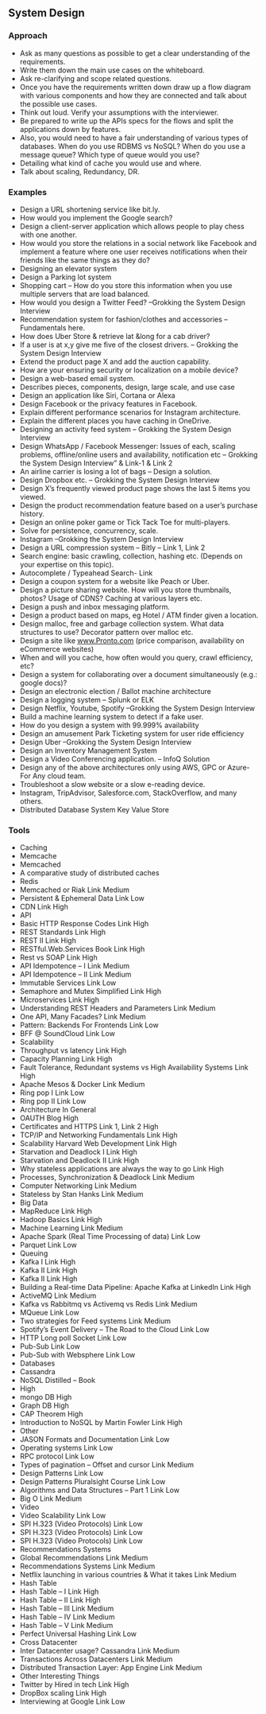 ## System Design 

### Approach
- Ask as many questions as possible to get a clear understanding of the requirements.
- Write them down the main use cases on the whiteboard.
- Ask re-clarifying and scope related questions.
- Once you have the requirements written down draw up a flow diagram with various components and how they are connected and talk about the possible use cases.
- Think out loud. Verify your assumptions with the interviewer.
- Be prepared to write up the APIs specs for the flows and split the applications down by features.
- Also, you would need to have a fair understanding of various types of databases. When do you use RDBMS vs NoSQL? When do you use a message queue? Which type of queue would you use?
- Detailing what kind of cache you would use and where.
- Talk about scaling, Redundancy, DR.

### Examples 
- Design a URL shortening service like bit.ly.
- How would you implement the Google search?
- Design a client-server application which allows people to play chess with one another.
- How would you store the relations in a social network like Facebook and implement a feature where one user receives notifications when their friends like the same things as they do?
- Designing an elevator system
- Design a Parking lot system
- Shopping cart – How do you store this information when you use multiple servers that are load balanced.
- How would you design a Twitter Feed? –Grokking the System Design Interview
- Recommendation system for fashion/clothes and accessories – Fundamentals here.
- How does Uber Store & retrieve lat &long for a cab driver?
- If a user is at x,y give me five of the closest drivers. – Grokking the System Design Interview
- Extend the product page X and add the auction capability.
- How are your ensuring security or localization on a mobile device?
- Design a web-based email system.
- Describes pieces, components, design, large scale, and use case
- Design an application like Siri, Cortana or Alexa
- Design Facebook or the privacy features in Facebook.
- Explain different performance scenarios for Instagram architecture.
- Explain the different places you have caching in OneDrive.
- Designing an activity feed system – Grokking the System Design Interview
- Design WhatsApp / Facebook Messenger: Issues of each, scaling problems, offline/online users and availability, notification etc – Grokking the System Design Interview” & Link-1 & Link 2
- An airline carrier is losing a lot of bags – Design a solution.
- Design Dropbox etc. – Grokking the System Design Interview
- Design X’s frequently viewed product page shows the last 5 items you viewed.
- Design the product recommendation feature based on a user’s purchase history.
- Design an online poker game or Tick Tack Toe for multi-players.
- Solve for persistence, concurrency, scale.
- Instagram –Grokking the System Design Interview
- Design a URL compression system – Bitly – Link 1, Link 2
- Search engine: basic crawling, collection, hashing etc. (Depends on your expertise on this topic).
- Autocomplete / Typeahead Search- Link
- Design a coupon system for a website like Peach or Uber.
- Design a picture sharing website. How will you store thumbnails, photos? Usage of CDNS? Caching at various layers etc.
- Design a push and inbox messaging platform.
- Design a product based on maps, eg Hotel / ATM finder given a location.
- Design malloc, free and garbage collection system. What data structures to use? Decorator pattern over malloc etc.
- Design a site like www.Pronto.com (price comparison, availability on eCommerce websites)
- When and will you cache, how often would you query, crawl efficiency, etc?
- Design a system for collaborating over a document simultaneously (e.g.: google docs)?
- Design an electronic election / Ballot machine architecture
- Design a logging system – Splunk or ELK
- Design Netflix, Youtube, Spotify –Grokking the System Design Interview
- Build a machine learning system to detect if a fake user.
- How do you design a system with 99.999% availability
- Design an amusement Park Ticketing system for user ride efficiency
- Design Uber –Grokking the System Design Interview
- Design an Inventory Management System
- Design a Video Conferencing application. – InfoQ Solution
- Design any of the above architectures only using AWS, GPC or Azure- For Any cloud team.
- Troubleshoot a slow website or a slow e-reading device.
- Instagram, TripAdvisor, Salesforce.com, StackOverflow, and many others.
- Distributed Database System Key Value Store

### Tools 
- Caching
- Memcache
- Memcached
- A comparative study of distributed caches
- Redis
- Memcached or Riak	Link	Medium
- Persistent & Ephemeral Data	Link	Low
- CDN	Link	High
- API
- Basic HTTP Response Codes	Link	High
- REST Standards	Link	High
- REST II	Link	High
- RESTful.Web.Services Book	Link	High
- Rest vs SOAP	Link	High
- API Idempotence – I	Link	Medium
- API Idempotence – II	Link	Medium
- Immutable Services	Link	Low
- Semaphore and Mutex Simplified	Link	High
- Microservices	Link	High
- Understanding REST Headers and Parameters	Link	Medium
- One API, Many Facades?	Link	Medium
- Pattern: Backends For Frontends	Link	Low
- BFF @ SoundCloud	Link	Low
- Scalability
- Throughput vs latency	Link	High
- Capacity Planning	Link	High
- Fault Tolerance, Redundant systems vs High Availability Systems	Link	High
- Apache Mesos & Docker	Link	Medium
- Ring pop I	Link	Low
- Ring pop II	Link	Low
- Architecture In General
- OAUTH	Blog	High
- Certificates and HTTPS	Link 1, Link 2	High
- TCP/IP and Networking Fundamentals	Link	High
- Scalability Harvard Web Development	Link	High
- Starvation and Deadlock I	Link	High
- Starvation and Deadlock II	Link	High
- Why stateless applications are always the way to go	Link	High
- Processes, Synchronization & Deadlock	Link	Medium
- Computer Networking	Link	Medium
- Stateless by Stan Hanks	Link	Medium
- Big Data
- MapReduce	Link	High
- Hadoop Basics	Link	High
- Machine Learning	Link	Medium
- Apache Spark (Real Time Processing of data)	Link	Low
- Parquet	Link	Low
- Queuing
- Kafka I	Link	High
- Kafka II	Link	High
- Kafka II	Link	High
- Building a Real-time Data Pipeline: Apache Kafka at LinkedIn	Link	High
- ActiveMQ	Link	Medium
- Kafka vs Rabbitmq vs Activemq vs Redis	Link	Medium
- MQueue	Link	Low
- Two strategies for Feed systems	Link	Medium
- Spotify’s Event Delivery – The Road to the Cloud	Link	Low
- HTTP Long poll Socket	Link	Low
- Pub-Sub	Link	Low
- Pub-Sub with Websphere	Link	Low
- Databases	
- Cassandra	
- NoSQL Distilled – Book
- High
- mongo DB	High
- Graph DB	High
- CAP Theorem	High
- Introduction to NoSQL by Martin Fowler	Link	High
- Other
- JASON Formats and Documentation	Link	Low
- Operating systems	Link	Low
- RPC protocol	Link	Low
- Types of pagination – Offset and cursor	Link	Medium
- Design Patterns	Link	Low
- Design Patterns Pluralsight Course	Link	Low
- Algorithms and Data Structures – Part 1	Link	Low
- Big O	Link	Medium
- Video
- Video Scalability	Link	Low
- SPI H.323 (Video Protocols)	Link	Low
- SPI H.323 (Video Protocols)	Link	Low
- SPI H.323 (Video Protocols)	Link	Low
- Recommendations Systems
- Global Recommendations	Link	Medium
- Recommendations Systems	Link	Medium
- Netflix launching in various countries & What it takes	Link	Medium
- Hash Table
- Hash Table – I	Link	High
- Hash Table – II	Link	High
- Hash Table – III	Link	Medium
- Hash Table – IV	Link	Medium
- Hash Table – V	Link	Medium
- Perfect Universal Hashing	Link	Low
- Cross Datacenter
- Inter Datacenter usage? Cassandra	Link	Medium
- Transactions Across Datacenters	Link	Medium
- Distributed Transaction Layer: App Engine	Link	Medium
- Other Interesting Things
- Twitter by Hired in tech	Link	High
- DropBox scaling	Link	High
- Interviewing at Google	Link	Low